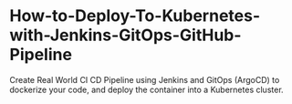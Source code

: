 # How-to-Deploy-To-Kubernetes-with-Jenkins-GitOps-GitHub-Pipeline
Create Real World CI CD Pipeline using Jenkins and GitOps (ArgoCD) to dockerize your code, and deploy the container into a Kubernetes cluster.
